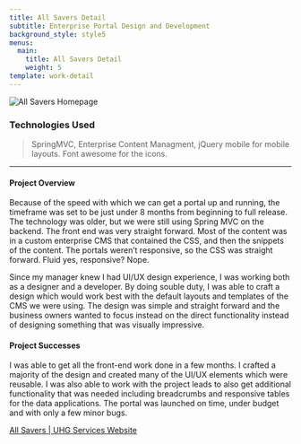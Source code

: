 ```yaml
---
title: All Savers Detail
subtitle: Enterprise Portal Design and Development
background_style: style5
menus:
  main:
    title: All Savers Detail
    weight: 5
template: work-detail
---
```

![All Savers Homepage](/images/allsavers-full.jpg)

### Technologies Used

> SpringMVC, Enterprise Content Managment, jQuery mobile for mobile layouts. Font awesome for the icons. 

***

#### Project Overview

Because of the speed with which we can get a portal up and running, the timeframe was set to be just under 8 months from beginning to full release. The technology was older, but we were still using Spring MVC on the backend. The front end was very straight forward. Most of the content was in a custom enterprise CMS that contained the CSS, and then the snippets of the content. The portals weren’t responsive, so the CSS was straight forward. Fluid yes, responsive? Nope. 

Since my manager knew I had UI/UX design experience, I was working both as a designer and a developer. By doing souble duty, I was able to craft a design which would work best with the default layouts and templates of the CMS we were using. The design was simple and straight forward and the business owners wanted to focus instead on the direct functionality instead of designing something that was visually impressive. 

#### Project Successes

I was able to get all the front-end work done in a few months. I crafted a majority of the design and created many of the UI/UX elements which were reusable. I was also able to work with the project leads to also get additional functionality that was needed including breadcrumbs and responsive tables for the data applications. The portal was launched on time, under budget and with only a few minor bugs. 

[All Savers | UHG Services Website](https://allsavers.optum.com/tpa-ap-web/)
